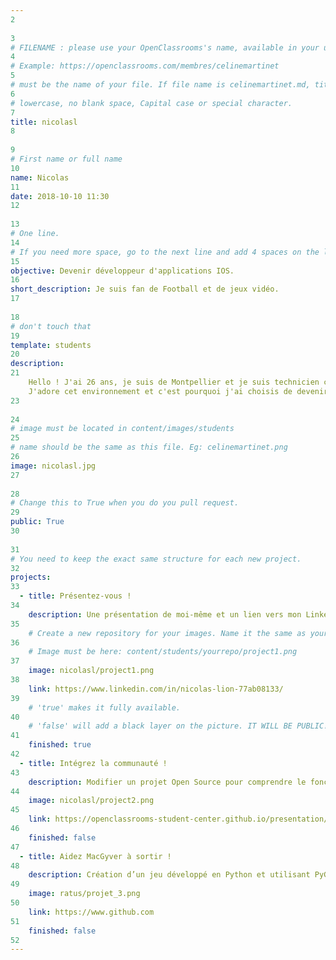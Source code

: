 ```yaml
---
2
​
3
# FILENAME : please use your OpenClassrooms's name, available in your url.
4
# Example: https://openclassrooms.com/membres/celinemartinet
5
# must be the name of your file. If file name is celinemartinet.md, title is celinemartinet.
6
# lowercase, no blank space, Capital case or special character.
7
title: nicolasl
8
​
9
# First name or full name
10
name: Nicolas
11
date: 2018-10-10 11:30
12
​
13
# One line.
14
# If you need more space, go to the next line and add 4 spaces on the left, as in 'description'.
15
objective: Devenir développeur d'applications IOS.
16
short_description: Je suis fan de Football et de jeux vidéo.
17
​
18
# don't touch that
19
template: students
20
description:
21
    Hello ! J'ai 26 ans, je suis de Montpellier et je suis technicien chez Apple.
    J'adore cet environnement et c'est pourquoi j'ai choisis de devenir développeur IOS.
23
    
24
# image must be located in content/images/students
25
# name should be the same as this file. Eg: celinemartinet.png
26
image: nicolasl.jpg
27
​
28
# Change this to True when you do you pull request.
29
public: True
30
​
31
# You need to keep the exact same structure for each new project.
32
projects:
33
  - title: Présentez-vous !
34
    description: Une présentation de moi-même et un lien vers mon LinkedIn.
35
    # Create a new repository for your images. Name it the same as your nickname and profile picture.
36
    # Image must be here: content/students/yourrepo/project1.png
37
    image: nicolasl/project1.png
38
    link: https://www.linkedin.com/in/nicolas-lion-77ab08133/
39
    # 'true' makes it fully available.
40
    # 'false' will add a black layer on the picture. IT WILL BE PUBLIC!
41
    finished: true
42
  - title: Intégrez la communauté !
43
    description: Modifier un projet Open Source pour comprendre le fonctionnement de Git, de Github et des pull requests. 
44
    image: nicolasl/project2.png
45
    link: https://openclassrooms-student-center.github.io/presentation/students/nicolasL.html
46
    finished: false
47
  - title: Aidez MacGyver à sortir !
48
    description: Création d’un jeu développé en Python et utilisant PyGame.
49
    image: ratus/projet_3.png
50
    link: https://www.github.com
51
    finished: false
52
---
```

